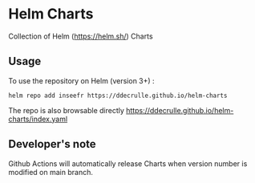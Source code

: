 # Helm Charts

Collection of Helm (https://helm.sh/) Charts

## Usage

To use the repository on Helm (version 3+) :

```
helm repo add inseefr https://ddecrulle.github.io/helm-charts
```

The repo is also browsable directly https://ddecrulle.github.io/helm-charts/index.yaml

## Developer's note

Github Actions will automatically release Charts when version number is modified on main branch.
